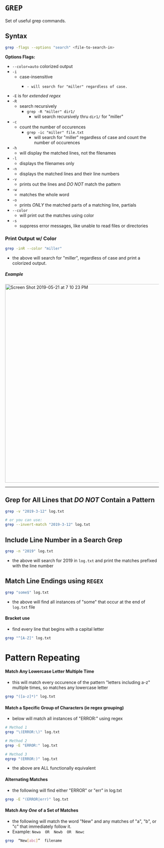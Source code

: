 # ```GREP```
Set of useful grep commands.

## Syntax
```bash
grep -flags --options "search" <file-to-search-in>
```

__Options Flags:__
- ```--color=auto``` colorized output
- ```-i```
  - case-insensitive
    - ```grep -i "miller" file.txt
      - will search for "miller" regardless of case.
- ```-E``` is for *extended regex*
- ```-R```
  - search recursively
    - ```grep -R "miller" dir1/```
      - will search recursively thru ```dir1/``` for "miller"
- ```-c```
  - count the number of occurences
    - ```grep -ic "miller" file.txt```
      - will search for "miller" regardless of case and count the number of occurences
- ```-h```
  - will display the matched lines, not the filenames
- ```-l```
  - displays the filenames only
- ```-n```
  - displays the matched lines and their line numbers
- ```-v```
  - prints out the lines and *DO NOT* match the pattern
- ```-w```
  - matches the whole word
- ```-o```
  - prints *ONLY* the matched parts of a matching line, partials
- ```--color```
  - will print out the matches using color
- ```-s```
  - suppress error messages, like unable to read files or directories
  
### Print Output w/ Color
```bash
grep -inR --color "miller"
```
- the above will search for "miller", regardless of case and print a colorized output.
##### __Example__
<img width="649" alt="Screen Shot 2019-05-21 at 7 10 23 PM" src="https://user-images.githubusercontent.com/41505038/58142510-33a5f500-7bfc-11e9-8349-bad62ef8bb7f.png">


-----------------


## Grep for All Lines that *DO NOT* Contain a Pattern
```bash
grep -v "2019-3-12" log.txt

# or you can use:
grep --invert-match "2019-3-12" log.txt
```

## Include Line Number in a Search Grep
```bash
grep -n "2019" log.txt
```
- the above will search for 2019 in ```log.txt``` and print the matches prefixed with the line number



## Match Line Endings using ```REGEX```
```bash
grep "some$" log.txt
```
- the above will find all instances of "some" that occur at the end of ```log.txt``` file


#### Bracket use
- find every line that begins with a capital letter
```bash
grep "^[A-Z]" log.txt
```

# Pattern Repeating

#### __Match Any Lowercase Letter Multiple Time__
- this will match every occurence of the pattern "letters including a-z" multiple times, so matches any lowercase letter
```bash
grep "([a-z]*)" log.txt
```

#### __Match a Specific Group of Characters (ie regex grouping)__
- below will match all instances of "ERROR:" using regex
```bash
# Method 1
grep "\(ERROR:\)" log.txt

# Method 2
grep -E "ERROR:" log.txt

# Method 3
egrep "(ERROR:)" log.txt
```
- the above are ALL functionally equivalent


#### __Alternating Matches__
- the following will find either "ERROR" or "err" in log.txt
```bash
grep -E "(ERROR|err)" log.txt
```

#### __Match Any *One* of a Set of Matches__
- the following will match the word "New" and any matches of "a", "b", or "c" that immediately follow it. 
- Example: ```Newa  OR  Newb  OR  Newc```
```bash
grep  “New[abc]”  filename
```
